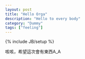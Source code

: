 ```yaml
---
layout: post
title: "Hello Orga"
description: "Hello to every body"
category: "Dummy"
tags: ["feeling"]
---
```

{% include JB/setup %}

咳咳，希望這次會有東西A_A
